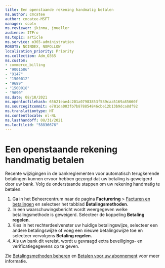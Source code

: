 ```yaml
---
title: Een openstaande rekening handmatig betalen
ms.author: cmcatee
author: cmcatee-MSFT
manager: scotv
ms.reviewer: jkinma, jmueller
audience: ITPro
ms.topic: article
ms.service: o365-administration
ROBOTS: NOINDEX, NOFOLLOW
localization_priority: Priority
ms.collection: Adm_O365
ms.custom:
- commerce_billing
- "9001506"
- "9147"
- "1500012"
- "9689"
- "1500018"
- "9690"
ms.date: 08/10/2021
ms.openlocfilehash: 65621eae4c201a07983853f589caa5169a85660f
ms.sourcegitcommit: e781da003fb7b878854846cbe12b13b9dca8df92
ms.translationtype: HT
ms.contentlocale: nl-NL
ms.lasthandoff: 08/31/2021
ms.locfileid: "58836676"
---
```

# <a name="manually-pay-an-outstanding-balance"></a>Een openstaande rekening handmatig betalen

Recente wijzigingen in de bankreglementen voor automatisch terugkerende betalingen kunnen ervoor hebben gezorgd dat uw betaling is geweigerd door uw bank. Volg de onderstaande stappen om uw rekening handmatig te betalen.

1. Ga in het Beheercentrum naar de pagina **Facturering** > [Facturen en betalingen](https://go.microsoft.com/fwlink/p/?linkid=2018806) en selecteer het tabblad **Betalingsmethoden**.
2. In een waarschuwingsbericht wordt weergegeven welke betalingsmethode is geweigerd. Selecteer de koppeling **Betaling regelen**.
3. Kies in het rechterdeelvenster uw huidige betalingswijze, selecteer een andere betalingswijze of voeg een nieuwe betalingswijze toe en selecteer vervolgens **Betaling regelen.**
4. Als uw bank dit vereist, wordt u gevraagd extra beveiligings- en verificatiegegevens op te geven.

Zie [Betalingsmethoden beheren](https://docs.microsoft.com/microsoft-365/commerce/billing-and-payments/manage-payment-methods) en [Betalen voor uw abonnement](https://docs.microsoft.com/microsoft-365/commerce/billing-and-payments/pay-for-your-subscription) voor meer informatie.
